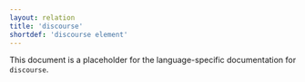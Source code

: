 ```yaml
---
layout: relation
title: 'discourse'
shortdef: 'discourse element'
---
```


This document is a placeholder for the language-specific documentation
for `discourse`.
